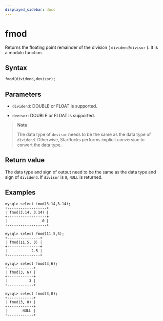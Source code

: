 ```yaml
---
displayed_sidebar: docs
---
```


# fmod

Returns the floating point remainder of the division ( `dividend`/`divisor` ). It is a modulo function.

## Syntax

```SQL
fmod(dividend,devisor);
```

## Parameters

- `dividend`:  DOUBLE or FLOAT is supported.

- `devisor`: DOUBLE or FLOAT is supported.

> **Note**
>
> The data type of `devisor` needs to be the same as the data type of `dividend`. Otherwise, StarRocks performs implicit conversion to convert the data type.

## Return value

The data type and sign of output need to be the same as the data type and sign of `dividend`. If `divisor` is `0`, `NULL` is returned.

## Examples

```Plaintext
mysql> select fmod(3.14,3.14);
+------------------+
| fmod(3.14, 3.14) |
+------------------+
|                0 |
+------------------+

mysql> select fmod(11.5,3);
+---------------+
| fmod(11.5, 3) |
+---------------+
|           2.5 |
+---------------+

mysql> select fmod(3,6);
+------------+
| fmod(3, 6) |
+------------+
|          3 |
+------------+

mysql> select fmod(3,0);
+------------+
| fmod(3, 0) |
+------------+
|       NULL |
+------------+
```
